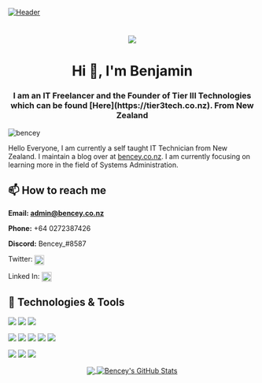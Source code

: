 [![Header](https://github.com/Bencey/Bencey/blob/master/banner2.gif)](https://bencey.co.nz)

<h1 align="center">
<img src='https://media.discordapp.net/attachments/721517111670734878/729107836214444042/Tier3Tech.png'>
</h1>

<h1 align="center">Hi 👋, I'm Benjamin</h1>
<h3 align="center">I am an IT Freelancer and the Founder of Tier III Technologies which can be found [Here](https://tier3tech.co.nz). From New Zealand</h3>

<p align="left"> <img src="https://komarev.com/ghpvc/?username=bencey" alt="bencey" /> </p>


Hello Everyone, I am currently a self taught IT Technician from New Zealand. I maintain a blog over at [bencey.co.nz](https://bencey.co.nz). I am currently focusing on learning more in the field of Systems Administration. 



## 📫 How to reach me 

**Email: [admin@bencey.co.nz](mailto:admin@bencey.co.nz)** 

**Phone:** +64 0272387426 

**Discord:** Bencey_#8587

Twitter: <a href="https://twitter.com/bencey4" target="blank"><img align="center" src="https://cdn.jsdelivr.net/npm/simple-icons@3.0.1/icons/twitter.svg" alt="bencey4" height="20" width="20" /></a>

Linked In: <a href="https://linkedin.com/in/benjamin-durham-324275178" target="blank"><img align="center" src="https://cdn.jsdelivr.net/npm/simple-icons@3.0.1/icons/linkedin.svg" alt="benjamin-durham-324275178" height="20" width="20" /></a>

## 🔧 Technologies & Tools

![](https://img.shields.io/badge/OS-LInux-red)
![](https://img.shields.io/badge/OS-Windows-red)
![](https://img.shields.io/badge/OS-MacOS-red)

![](https://img.shields.io/badge/Code-Python-blue)
![](https://img.shields.io/badge/Code-JavaScript-blue)
![](https://img.shields.io/badge/Code-HTML-blue)
![](https://img.shields.io/badge/Code-CSS-blue)
![](https://img.shields.io/badge/Code-PHP-blue)


![](https://img.shields.io/badge/Tools-NodeJS-green)
![](https://img.shields.io/badge/Tools-Docker-green)
![](https://img.shields.io/badge/Tools-nginx-green)


<p align="center">   
  <a href="https://github.com/Bencey/Bencey">
  <img align="center" src="https://github-readme-stats.vercel.app/api/top-langs/?username=Bencey&hide=java,html&title_color=ffffff&text_color=c9cacc&icon_color=2bbc8a&bg_color=1d1f21" />
</a>
<a href="https://github.com/Bencey/Bencey">
  <img align="center" src="https://github-readme-stats.vercel.app/api?username=Bencey&show_icons=true&line_height=27&count_private=true&title_color=ffffff&text_color=c9cacc&icon_color=2bbc8a&bg_color=1d1f21" alt="Bencey's GitHub Stats" />
</a>
